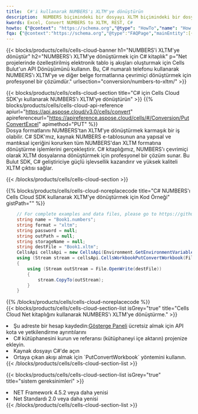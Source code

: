 ```yaml
---
title:  C#'i kullanarak NUMBERS'ı XLTM'ye dönüştürün
description:  NUMBERS biçimindeki bir dosyayı XLTM biçimindeki bir dosyaya dönüştürmek için C# için Aspose.Cells Bulut SDK'sını kullanma.
kwords: Excel, Convert NUMBERS to XLTM, REST, C#
howto: {"@context": "https://schema.org","@type": "HowTo","name": "How to convert NUMBERS to XLTM using the Cells Cloud Net library.","description": "How to convert NUMBERS to XLTM using the Cells Cloud Net library.","image": {"@type": "ImageObject"},"url": "/net/conversion/numbers-to-xltm/","step": [{ "@type": "HowToStep","name": "How to convert NUMBERS to XLTM using the Cells Cloud Net library. step 1", "image": {"@type": "ImageObject",},"url": "/net/conversion/numbers-to-xltm/","text": "Register an account at <a href='https://dashboard.aspose.cloud/'>Dashboard</a> to get free API quota & authorization details",},{ "@type": "HowToStep","name": "How to convert NUMBERS to XLTM using the Cells Cloud Net library. step 1", "image": {"@type": "ImageObject",},"url": "/net/conversion/numbers-to-xltm/","text": "Install C# library and add the reference (import the library) to your project.",},{ "@type": "HowToStep","name": "How to convert NUMBERS to XLTM using the Cells Cloud Net library. step 1", "image": {"@type": "ImageObject",},"url": "/net/conversion/numbers-to-xltm/","text": "Open the source file in C#",},{ "@type": "HowToStep","name": "How to convert NUMBERS to XLTM using the Cells Cloud Net library. step 1", "image": {"@type": "ImageObject",},"url": "/net/conversion/numbers-to-xltm/","text": "Use the `PutConvertWorkbook` method to retrieve the resulting stream.",}, ],"supply": {"@type": "HowToSupply","name": "document"},"tool": [{"@type": "HowToTool","name": "Visual Studio, Visual Studio Code, Rider "},{"@type": "HowToTool","name": "Aspose Cells"}],"totalTime": "PT6M"}
fqa: {"@context":"https://schema.org","@type":"FAQPage","mainEntity":[{"@type":"Question","name":"Why convert file formats in C# using REST API?","acceptedAnswer":{"@type":"Answer","text":"Documents are encoded in many ways, and some files may be incompatible with the software you use. To open and read such files, just convert them to appropriate file formats.<br/><ol><li>Install .NET SDK and add the reference (import the library) to your project.</li><li>Open the source file in C# using REST API.</li><li>Call the PutConvertWorkbookRequest() method, passing an output filename with required extension.</li><li>Get the result of conversion as a separate file.</li></ol>"}},{"@type":"Question","name":"What file formats can I convert with your C# library?","acceptedAnswer":{"@type":"Answer","text":"We support a variety of file formats for conversion using .NET library, including XLSX, Excel, xls , PDF, CSV, HTML, Markdown, XML, PNG, JPG, TIFF, Json, TXT and many more."}},{"@type":"Question","name":"What is the maximum allowed file size for conversion using this .NET library?","acceptedAnswer":{"@type":"Answer","text":"There are no file size limits for format conversions using .NET library."}}]}
---
```

{{< blocks/products/cells/cells-cloud-banner h1="NUMBERS\'i XLTM\'ye dönüştür" h2="NUMBERS\'ı XLTM\'ye dönüştürmek için C# kitaplık" p="Net projelerinde özelleştirilmiş elektronik tablo iş akışları oluşturmak için Cells Bulut\'un API Dönüşümünü kullanın. Bu, C# numaralı telefonu kullanarak NUMBERS\'ı XLTM\'ye ve diğer belge formatlarına çevrimiçi dönüştürmek için profesyonel bir çözümdür." urlsection="conversion/numbers-to-xltm/" >}}

{{< blocks/products/cells/cells-cloud-section title="C# için Cells Cloud SDK\'yı kullanarak NUMBERS\'ı XLTM\'ye dönüştürün" >}}
{{% blocks/products/cells/cells-cloud-api-reference apiurl="https://api.aspose.cloud/v3.0/cells/convert" apireferenceurl="https://apireference.aspose.cloud/cells/#/Conversion/PutConvertExcel" apimethod="PUT" %}}
<br/>
Dosya formatlarını NUMBERS'tan XLTM'ye dönüştürmek karmaşık bir iş olabilir. C# SDK'mız, kaynak NUMBERS e-tablosunun ana yapısal ve mantıksal içeriğini korurken tüm NUMBERS'dan XLTM formatına dönüştürme işlemlerini gerçekleştirir. C# kitaplığımız, NUMBERS'ı çevrimiçi olarak XLTM dosyalarına dönüştürmek için profesyonel bir çözüm sunar. Bu Bulut SDK, C# geliştiriciye güçlü işlevsellik kazandırır ve yüksek kaliteli XLTM çıktısı sağlar.

{{< /blocks/products/cells/cells-cloud-section >}}

{{% blocks/products/cells/cells-cloud-noreplacecode title="C# NUMBERS\'ı Cells Cloud SDK kullanarak XLTM\'ye dönüştürmek için Kod Örneği" gistPath="" %}}
 
```cs
    // For complete examples and data files, please go to https://github.com/aspose-cells-cloud/aspose-cells-cloud-dotnet/
    string name = "Book1.numbers";
    string format = "xltm";
    string password = null;
    string outPath = null;
    string storageName = null;
    string destFile = "Book1.xltm";
    CellsApi cellsApi = new CellsApi(Environment.GetEnvironmentVariable("ProductClientId"), Environment.GetEnvironmentVariable("ProductClientSecret"));
    using (Stream stream = cellsApi.CellsWorkbookPutConvertWorkbook(File.OpenRead(name), format, password, outPath, storageName))
    {
        using (Stream outStream = File.OpenWrite(destFile))
        {
            stream.CopyTo(outStream);
        }
    }
```
 
{{% /blocks/products/cells/cells-cloud-noreplacecode %}}
<br/>
{{< blocks/products/cells/cells-cloud-section-list isGrey="true" title="Cells Cloud Net kitaplığını kullanarak NUMBERS\'ı XLTM\'ye dönüştürme." >}}
<li> Şu adreste bir hesap kaydedin:<a href="https://dashboard.aspose.cloud/">Gösterge Paneli</a> ücretsiz almak için API kota ve yetkilendirme ayrıntılarını</li>
<li>C# kütüphanesini kurun ve referansı (kütüphaneyi içe aktarın) projenize ekleyin.</li>
<li>Kaynak dosyayı C#'de açın</li>
<li>Ortaya çıkan akışı almak için `PutConvertWorkbook` yöntemini kullanın.</li>
{{< /blocks/products/cells/cells-cloud-section-list >}}

{{< blocks/products/cells/cells-cloud-section-list isGrey="true" title="sistem gereksinimleri" >}}
<li>NET Framework 4.5.2 veya daha yenisi</li>
<li>Net Standardı 2.0 veya daha yenisi</li>
{{< /blocks/products/cells/cells-cloud-section-list >}}
